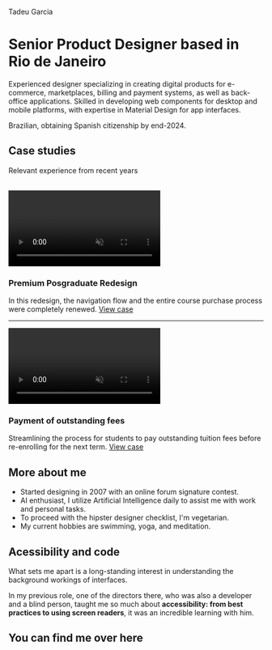 Tadeu Garcia

# Senior Product Designer based in Rio de Janeiro

Experienced designer specializing in creating digital products for e-commerce, marketplaces, billing and payment systems, as well as back-office applications. Skilled in developing web components for desktop and mobile platforms, with expertise in Material Design for app interfaces.

Brazilian, obtaining Spanish citizenship by end-2024.

## Case studies
Relevant experience from recent years
<br><br>

<a href="case-1" class="video-intro">
    <video autoplay loop muted>
        <source src="assets/images/case-1/video.mp4" type="video/mp4">
        Your browser does not support the video tag.
    </video>
</a>

### Premium Posgraduate Redesign
In this redesign, the navigation flow and the entire course purchase process were completely renewed.
[View case](case-1)

---

<a href="case-2" class="video-intro">
    <video autoplay loop muted>
        <source src="assets/images/case-2/video.mp4" type="video/mp4">
        Your browser does not support the video tag.
    </video>
</a>

### Payment of outstanding fees
Streamlining the process for students to pay outstanding tuition fees before re-enrolling for the next term.
[View case](case-2)

## More about me

- Started designing in 2007 with an online forum signature contest.
- AI enthusiast, I utilize Artificial Intelligence daily to assist me with work and personal tasks.
- To proceed with the hipster designer checklist, I'm vegetarian.
- My current hobbies are swimming, yoga, and meditation.

## Acessibility and code 

What sets me apart is a long-standing interest in understanding the background workings of interfaces.

In my previous role, one of the directors there, who was also a developer and a blind person, taught me so much about **accessibility: from best practices to using screen readers**, it was an incredible learning with him.

## You can find me over here